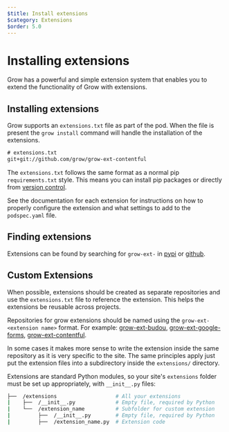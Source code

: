 ```yaml
---
$title: Install extensions
$category: Extensions
$order: 5.0
---
```

# Installing extensions

Grow has a powerful and simple extension system that enables you to extend the
functionality of Grow with extensions.

## Installing extensions

Grow supports an `extensions.txt` file as part of the pod. When the file is
present the `grow install` command will handle the installation of the
extensions.

```txt
# extensions.txt
git+git://github.com/grow/grow-ext-contentful
```

The `extensions.txt` follows the same format as a normal pip `requirements.txt`
style. This means you can install pip packages or directly from
[version control][vcs].

See the documentation for each extension for instructions on how to properly
configure the extension and what settings to add to the `podspec.yaml` file.

## Finding extensions

Extensions can be found by searching for `grow-ext-` in [pypi][pypi] or
[github][github].

## Custom Extensions

When possible, extensions should be created as separate repositories and use the `extensions.txt` file to reference the extension. This helps the extensions be reusable across projects.

Repositories for grow extensions should be named using the `grow-ext-<extension name>` format. For example: [grow-ext-budou](https://github.com/grow/grow-ext-budou), [grow-ext-google-forms](https://github.com/grow/grow-ext-google-forms), [grow-ext-contentful](https://github.com/grow/grow-ext-contentful).

In some cases it makes more sense to write the extension inside the same repository as it is very specific to the site. The same principles apply just put the extension files into a subdirectory inside the `extensions/` directory.

Extensions are standard Python modules, so your site's `extensions` folder must be set up appropriately, with `__init__.py` files:

```bash
├──  /extensions                   # All your extensions
|    ├──  /__init__.py             # Empty file, required by Python
|    └──  /extension_name          # Subfolder for custom extension
|         ├──  /__init__.py        # Empty file, required by Python
|         ├──  /extension_name.py  # Extension code
```

[vcs]: https://pip.pypa.io/en/stable/reference/pip_install/#vcs-support
[pypi]: https://pypi.org/search/?q=grow-ext-
[github]: https://github.com/search?q=%22grow-ext-%22&type=Repositories&utf8=%E2%9C%93
